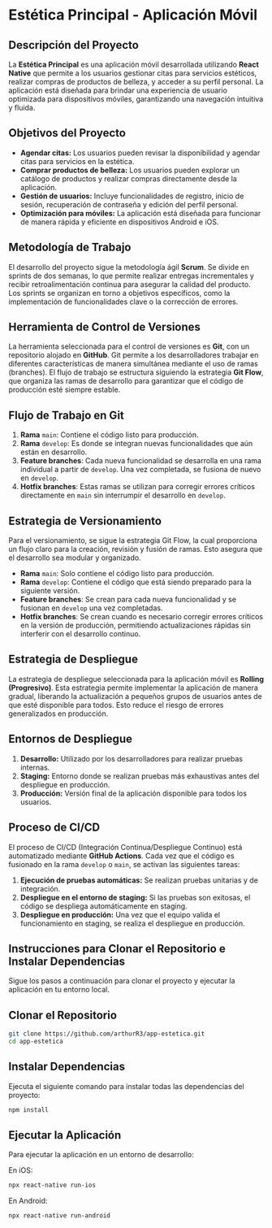 # Estética Principal - Aplicación Móvil

## Descripción del Proyecto
La **Estética Principal** es una aplicación móvil desarrollada utilizando **React Native** que permite a los usuarios gestionar citas para servicios estéticos, realizar compras de productos de belleza, y acceder a su perfil personal. La aplicación está diseñada para brindar una experiencia de usuario optimizada para dispositivos móviles, garantizando una navegación intuitiva y fluida.

## Objetivos del Proyecto
-	**Agendar citas:** Los usuarios pueden revisar la disponibilidad y agendar citas para servicios en la estética.
-	**Comprar productos de belleza:** Los usuarios pueden explorar un catálogo de productos y realizar compras directamente desde la aplicación.
-	**Gestión de usuarios:** Incluye funcionalidades de registro, inicio de sesión, recuperación de contraseña y edición del perfil personal.
-	**Optimización para móviles:** La aplicación está diseñada para funcionar de manera rápida y eficiente en dispositivos Android e iOS.

## Metodología de Trabajo
El desarrollo del proyecto sigue la metodología ágil **Scrum**. Se divide en sprints de dos semanas, lo que permite realizar entregas incrementales y recibir retroalimentación continua para asegurar la calidad del producto. Los sprints se organizan en torno a objetivos específicos, como la implementación de funcionalidades clave o la corrección de errores.

## Herramienta de Control de Versiones
La herramienta seleccionada para el control de versiones es **Git**, con un repositorio alojado en **GitHub**. Git permite a los desarrolladores trabajar en diferentes características de manera simultánea mediante el uso de ramas (branches). El flujo de trabajo se estructura siguiendo la estrategia **Git Flow**, que organiza las ramas de desarrollo para garantizar que el código de producción esté siempre estable.

## Flujo de Trabajo en Git
1.	**Rama** `main`: Contiene el código listo para producción.
2.	**Rama** `develop`: Es donde se integran nuevas funcionalidades que aún están en desarrollo.
3.	**Feature branches**: Cada nueva funcionalidad se desarrolla en una rama individual a partir de `develop`. Una vez completada, se fusiona de nuevo en `develop`.
4.	**Hotfix branches**: Estas ramas se utilizan para corregir errores críticos directamente en `main` sin interrumpir el desarrollo en `develop`.

## Estrategia de Versionamiento
Para el versionamiento, se sigue la estrategia Git Flow, la cual proporciona un flujo claro para la creación, revisión y fusión de ramas. Esto asegura que el desarrollo sea modular y organizado.
-	**Rama** `main`: Solo contiene el código listo para producción.
-	**Rama** `develop`: Contiene el código que está siendo preparado para la siguiente versión.
-	**Feature branches**: Se crean para cada nueva funcionalidad y se fusionan en `develop` una vez completadas.
-	**Hotfix branches**: Se crean cuando es necesario corregir errores críticos en la versión de producción, permitiendo actualizaciones rápidas sin interferir con el desarrollo continuo.

## Estrategia de Despliegue
La estrategia de despliegue seleccionada para la aplicación móvil es **Rolling (Progresivo)**. Esta estrategia permite implementar la aplicación de manera gradual, liberando la actualización a pequeños grupos de usuarios antes de que esté disponible para todos. Esto reduce el riesgo de errores generalizados en producción.

## Entornos de Despliegue
1.	**Desarrollo:** Utilizado por los desarrolladores para realizar pruebas internas.
2.	**Staging:** Entorno donde se realizan pruebas más exhaustivas antes del despliegue en producción.
3.	**Producción:** Versión final de la aplicación disponible para todos los usuarios.
   
## Proceso de CI/CD
El proceso de CI/CD (Integración Continua/Despliegue Continuo) está automatizado mediante **GitHub Actions**. Cada vez que el código es fusionado en la rama `develop` o `main`, se activan las siguientes tareas:
1.	**Ejecución de pruebas automáticas:** Se realizan pruebas unitarias y de integración.
2.	**Despliegue en el entorno de staging:** Si las pruebas son exitosas, el código se despliega automáticamente en staging.
3.	**Despliegue en producción:** Una vez que el equipo valida el funcionamiento en staging, se realiza el despliegue en producción.

## Instrucciones para Clonar el Repositorio e Instalar Dependencias
Sigue los pasos a continuación para clonar el proyecto y ejecutar la aplicación en tu entorno local.

## Clonar el Repositorio

```bash
git clone https://github.com/arthurR3/app-estetica.git
cd app-estetica
```

## Instalar Dependencias
Ejecuta el siguiente comando para instalar todas las dependencias del proyecto:

```bash
npm install
```

## Ejecutar la Aplicación
Para ejecutar la aplicación en un entorno de desarrollo:

En iOS:

```bash
npx react-native run-ios
```

En Android:

```bash
npx react-native run-android
```

